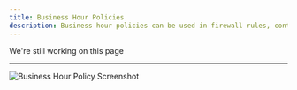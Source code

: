 ```yaml
---
title: Business Hour Policies
description: Business hour policies can be used in firewall rules, content filtering policies, notification policies and SLA reports. They act as time constraints to toggle services or rules and to calculate downtime.
---
```


We're still working on this page

---

![Business Hour Policy Screenshot](https://cdn.mikrocloud.com/documentation-assets/business-hour-policy.png)


